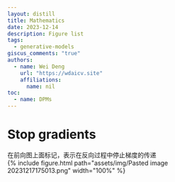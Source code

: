 ```yaml
---  
layout: distill  
title: Mathematics  
date: 2023-12-14  
description: Figure list  
tags:  
  - generative-models  
giscus_comments: "true"  
authors:  
  - name: Wei Deng  
    url: "https://wdaicv.site"  
    affiliations:  
      name: nil  
toc:  
  - name: DPMs  
---  
```

# Stop gradients  
在前向图上面标记，表示在反向过程中停止梯度的传递  
{% include figure.html path="assets/img/Pasted image 20231217175013.png" width="100%" %}